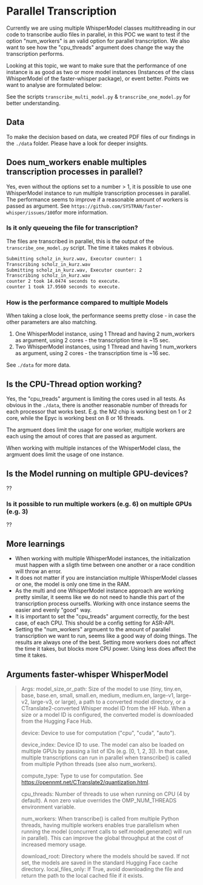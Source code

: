 # Parallel Transcription

Currently we are using multiple WhisperModel classes multithreading in our code to transcribe audio files in parallel, in this POC we want to test if the option "num_workers" is an valid option for parallel transcription. We also want to see how the "cpu_threads" argument does change the way the transcription performs.

Looking at this topic, we want to make sure that the performance of one instance is as good as two or more model instances (Instances of the class WhisperModel of the faster-whisper package), or event better.
Points we want to analyse are formulated below:

See the scripts `transcribe_multi_model.py` & `transcribe_one_model.py` for better understanding.

## Data

To make the decision based on data, we created PDF files of our findings in the `./data` folder. Please have a look for deeper insights.

## Does num_workers enable multiples transcription processes in parallel?

Yes, even without the options set to a number > 1, it is possible to use one WhisperModel instance to run multiple transcription processes in parallel.
The performance seems to improve if a reasonable amount of workers is passed as argument.
See `https://github.com/SYSTRAN/faster-whisper/issues/100`for more information.

### Is it only queueing the file for transcription?

The files are transcribed in parallel, this is the output of the `transcribe_one_model.py` script.
The time it takes makes it obvious.

```bash
Submitting scholz_in_kurz.wav, Executor counter: 1
Transcribing scholz_in_kurz.wav
Submitting scholz_in_kurz.wav, Executor counter: 2
Transcribing scholz_in_kurz.wav
counter 2 took 14.0474 seconds to execute.
counter 1 took 17.9560 seconds to execute.
```

### How is the performance compared to multiple Models

When taking a close look, the performance seems pretty close - in case the other parameters are also matching.

1. One WhisperModel instance, using 1 Thread and having 2 num_workers as argument, using 2 cores - the transcription time is ~15 sec.
1. Two WhisperModel instances, using 1 Thread and having 1 num_workers as argument, using 2 cores - the transcription time is ~16 sec.

See `./data` for more data.

## Is the CPU-Thread option working?

Yes, the "cpu_treads" argument is limiting the cores used in all tests. As obvious in the `./data`, there is another reasonable number of threads for each processor that works best. E.g. the M2 chip is working best on 1 or 2 core, while the Epyc is working best on 8 or 16 threads.

The argmuent does limit the usage for one worker, multiple workers are each using the amout of cores that are passed as argument.

When working with multiple instances of the WhisperModel class, the argmuent does limit the usage of one instance.

## Is the Model running on multiple GPU-devices?

??

### Is it possible to run multiple workers (e.g. 6) on multiple GPUs (e.g. 3)

??

## More learnings

- When working with multiple WhisperModel instances, the initialization must happen with a sligth time between one another or a race condition will throw an error.
- It does not matter if you are instanciation multiple WhisperModel classes or one, the model is only one time in the RAM.
- As the multi and one WhisperModel instance approach are working pretty similar, it seems like we do not need to handle this part of the transcription process ourselfs. Working with once instance seems the easier and evenly "good" way.
- It is important to set the "cpu_treads" argument correctly, for the best case, of each CPU. This should be a config setting for ASR-API.
- Setting the "num_workers" argmuent to the amount of parallel transcription we want to run, seems like a good way of doing things. The results are always one of the best. Setting more workers does not affect the time it takes, but blocks more CPU power. Using less does affect the time it takes.

## Arguments faster-whisper WhisperModel

>Args:
> model_size_or_path: Size of the model to use (tiny, tiny.en, base, base.en,
> small, small.en, medium, medium.en, large-v1, large-v2, large-v3, or large), a path to a
> converted model directory, or a CTranslate2-converted Whisper model ID from the HF Hub.
> When a size or a model ID is configured, the converted model is downloaded
> from the Hugging Face Hub.
>
> device: Device to use for computation ("cpu", "cuda", "auto").
>
> device_index: Device ID to use.
> The model can also be loaded on multiple GPUs by passing a list of IDs
> (e.g. [0, 1, 2, 3]). In that case, multiple transcriptions can run in parallel
> when transcribe() is called from multiple Python threads (see also num_workers).
>
> compute_type: Type to use for computation.
> See <https://opennmt.net/CTranslate2/quantization.html>.
>
> cpu_threads: Number of threads to use when running on CPU (4 by default).
> A non zero value overrides the OMP_NUM_THREADS environment variable.
>
> num_workers: When transcribe() is called from multiple Python threads,
> having multiple workers enables true parallelism when running the model
> (concurrent calls to self.model.generate() will run in parallel).
> This can improve the global throughput at the cost of increased memory usage.
>
> download_root: Directory where the models should be saved. If not set, the models
> are saved in the standard Hugging Face cache directory.
> local_files_only:  If True, avoid downloading the file and return the path to the
> local cached file if it exists.
